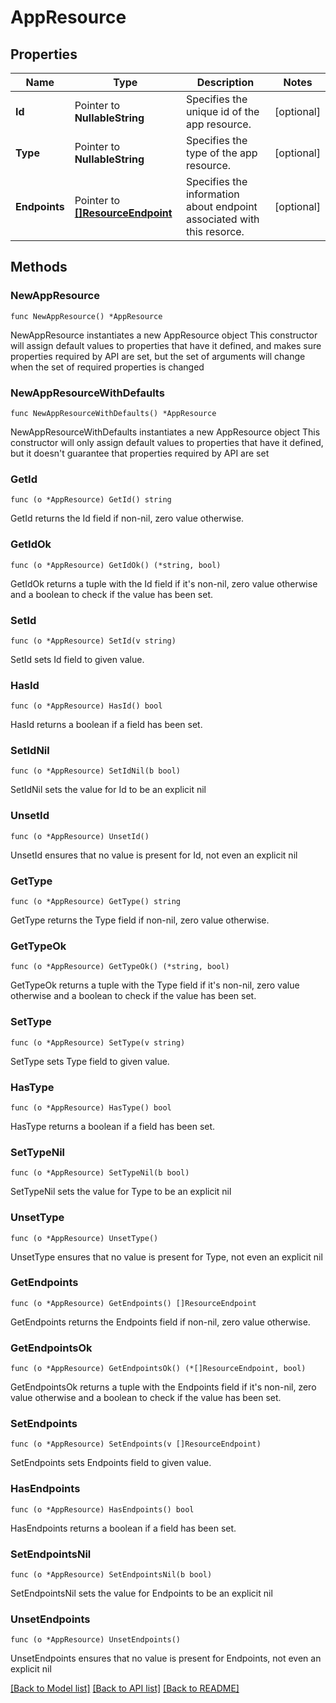 # AppResource

## Properties

Name | Type | Description | Notes
------------ | ------------- | ------------- | -------------
**Id** | Pointer to **NullableString** | Specifies the unique id of the app resource. | [optional] 
**Type** | Pointer to **NullableString** | Specifies the type of the app resource. | [optional] 
**Endpoints** | Pointer to [**[]ResourceEndpoint**](ResourceEndpoint.md) | Specifies the information about endpoint associated with this resorce. | [optional] 

## Methods

### NewAppResource

`func NewAppResource() *AppResource`

NewAppResource instantiates a new AppResource object
This constructor will assign default values to properties that have it defined,
and makes sure properties required by API are set, but the set of arguments
will change when the set of required properties is changed

### NewAppResourceWithDefaults

`func NewAppResourceWithDefaults() *AppResource`

NewAppResourceWithDefaults instantiates a new AppResource object
This constructor will only assign default values to properties that have it defined,
but it doesn't guarantee that properties required by API are set

### GetId

`func (o *AppResource) GetId() string`

GetId returns the Id field if non-nil, zero value otherwise.

### GetIdOk

`func (o *AppResource) GetIdOk() (*string, bool)`

GetIdOk returns a tuple with the Id field if it's non-nil, zero value otherwise
and a boolean to check if the value has been set.

### SetId

`func (o *AppResource) SetId(v string)`

SetId sets Id field to given value.

### HasId

`func (o *AppResource) HasId() bool`

HasId returns a boolean if a field has been set.

### SetIdNil

`func (o *AppResource) SetIdNil(b bool)`

 SetIdNil sets the value for Id to be an explicit nil

### UnsetId
`func (o *AppResource) UnsetId()`

UnsetId ensures that no value is present for Id, not even an explicit nil
### GetType

`func (o *AppResource) GetType() string`

GetType returns the Type field if non-nil, zero value otherwise.

### GetTypeOk

`func (o *AppResource) GetTypeOk() (*string, bool)`

GetTypeOk returns a tuple with the Type field if it's non-nil, zero value otherwise
and a boolean to check if the value has been set.

### SetType

`func (o *AppResource) SetType(v string)`

SetType sets Type field to given value.

### HasType

`func (o *AppResource) HasType() bool`

HasType returns a boolean if a field has been set.

### SetTypeNil

`func (o *AppResource) SetTypeNil(b bool)`

 SetTypeNil sets the value for Type to be an explicit nil

### UnsetType
`func (o *AppResource) UnsetType()`

UnsetType ensures that no value is present for Type, not even an explicit nil
### GetEndpoints

`func (o *AppResource) GetEndpoints() []ResourceEndpoint`

GetEndpoints returns the Endpoints field if non-nil, zero value otherwise.

### GetEndpointsOk

`func (o *AppResource) GetEndpointsOk() (*[]ResourceEndpoint, bool)`

GetEndpointsOk returns a tuple with the Endpoints field if it's non-nil, zero value otherwise
and a boolean to check if the value has been set.

### SetEndpoints

`func (o *AppResource) SetEndpoints(v []ResourceEndpoint)`

SetEndpoints sets Endpoints field to given value.

### HasEndpoints

`func (o *AppResource) HasEndpoints() bool`

HasEndpoints returns a boolean if a field has been set.

### SetEndpointsNil

`func (o *AppResource) SetEndpointsNil(b bool)`

 SetEndpointsNil sets the value for Endpoints to be an explicit nil

### UnsetEndpoints
`func (o *AppResource) UnsetEndpoints()`

UnsetEndpoints ensures that no value is present for Endpoints, not even an explicit nil

[[Back to Model list]](../README.md#documentation-for-models) [[Back to API list]](../README.md#documentation-for-api-endpoints) [[Back to README]](../README.md)


